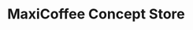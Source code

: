 ---
title: "MaxiCoffee Concept Store"
url: /les-pennes-mirabeau/maxicoffee-concept-store/
shop: café
---